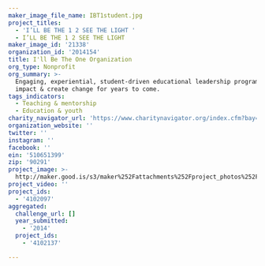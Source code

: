 ```yaml
---
maker_image_file_name: IBT1student.jpg
project_titles:
  - 'I’LL BE THE 1 2 SEE THE LIGHT '
  - I’LL BE THE 1 2 SEE THE LIGHT
maker_image_id: '21338'
organization_id: '2014154'
title: I'll Be The One Organization
org_type: Nonprofit
org_summary: >-
  Engaging, experiential, student-driven educational leadership programs that
  impact & create change for years to come.
tags_indicators:
  - Teaching & mentorship
  - Education & youth
charity_navigator_url: 'https://www.charitynavigator.org/index.cfm?bay=search.profile&ein=510651399'
organization_website: ''
twitter: ''
instagram: ''
facebook: ''
ein: '510651399'
zip: '90291'
project_image: >-
  http://maker.good.is/s3/maker%252Fattachments%252Fproject_photos%252Fimages%252F21338%252Fdisplay%252FIBT1student.jpg=c570x385
project_video: ''
project_ids:
  - '4102097'
aggregated:
  challenge_url: []
  year_submitted:
    - '2014'
  project_ids:
    - '4102137'

---
```

